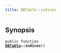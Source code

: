 ```yaml
---
title: DBTable::indices
---
```


## Synopsis

<code>public function <b><a href="DBTable">DBTable</a>::indices</b>()</code>


